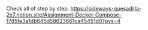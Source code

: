 Check all of step by step.
https://sideways-quesadilla-2e7.notion.site/Assignment-Docker-Compose-17d5fe3a1db645d58623661ca45451d0?pvs=4
